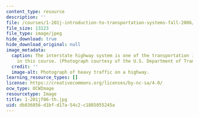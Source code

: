 ```yaml
---
content_type: resource
description: ''
file: /courses/1-201j-introduction-to-transportation-systems-fall-2006/db836856d1bfd17a54c2c1885055245a_1-201jf06-th.jpg
file_size: 13123
file_type: image/jpeg
hide_download: true
hide_download_original: null
image_metadata:
  caption: The interstate highway system is one of the transportation issues discussed
    in this course. (Photograph courtesy of the U.S. Department of Transportation.)
  credit: ''
  image-alt: Photograph of heavy traffic on a highway.
learning_resource_types: []
license: https://creativecommons.org/licenses/by-nc-sa/4.0/
ocw_type: OCWImage
resourcetype: Image
title: 1-201jf06-th.jpg
uid: db836856-d1bf-d17a-54c2-c1885055245a
---
```


